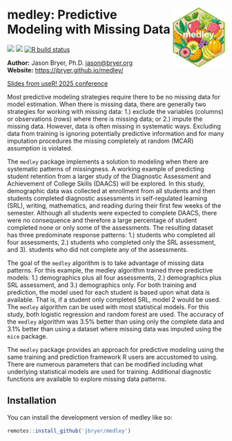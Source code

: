 
<!-- README.md is generated from README.Rmd. Please edit that file -->

# <a href='https://github.com/jbryer/medley'><img src='man/figures/medley.png' align="right" width="120" /></a> medley: Predictive Modeling with Missing Data

<!-- badges: start -->

[![](https://www.r-pkg.org/badges/version/medley?color=orange)](https://cran.r-project.org/package=medley)
[![](https://img.shields.io/badge/devel%20version-0.9.3-blue.svg)](https://github.com/jbryer/medley)
[![R build
status](https://github.com/jbryer/medley/workflows/R-CMD-check/badge.svg)](https://github.com/jbryer/medley/actions)
<!-- badges: end -->

**Author:** Jason Bryer, Ph.D. <jason@bryer.org>  
**Website:** <https://jbryer.github.io/medley/>

[Slides from useR! 2025
conference](https://github.com/jbryer/medley/slides/medley_useR_2025.pdf)

Most predictive modeling strategies require there to be no missing data
for model estimation. When there is missing data, there are generally
two strategies for working with missing data: 1.) exclude the variables
(columns) or observations (rows) where there is missing data; or 2.)
impute the missing data. However, data is often missing in systematic
ways. Excluding data from training is ignoring potentially predictive
information and for many imputation procedures the missing completely at
random (MCAR) assumption is violated.

The `medley` package implements a solution to modeling when there are
systematic patterns of missingness. A working example of predicting
student retention from a larger study of the Diagnostic Assessment and
Achievement of College Skills (DAACS) will be explored. In this study,
demographic data was collected at enrollment from all students and then
students completed diagnostic assessments in self-regulated learning
(SRL), writing, mathematics, and reading during their first few weeks of
the semester. Although all students were expected to complete DAACS,
there were no consequence and therefore a large percentage of student
completed none or only some of the assessments. The resulting dataset
has three predominate response patterns: 1.) students who completed all
four assessments, 2.) students who completed only the SRL assessment,
and 3). students who did not complete any of the assessments.

The goal of the `medley` algorithm is to take advantage of missing data
patterns. For this example, the medley algorithm trained three
predictive models: 1.) demographics plus all four assessments, 2.)
demographics plus SRL assessment, and 3.) demographics only. For both
training and prediction, the model used for each student is based upon
what data is available. That is, if a student only completed SRL, model
2 would be used. The `medley` algorithm can be used with most
statistical models. For this study, both logistic regression and random
forest are used. The accuracy of the `medley` algorithm was 3.5% better
than using only the complete data and 3.1% better than using a dataset
where missing data was imputed using the `mice` package.

The `medley` package provides an approach for predictive modeling using
the same training and prediction framework R users are accustomed to
using. There are numerous parameters that can be modified including what
underlying statistical models are used for training. Additional
diagnostic functions are available to explore missing data patterns.

## Installation

You can install the development version of medley like so:

``` r
remotes::install_github('jbryer/medley')
```
